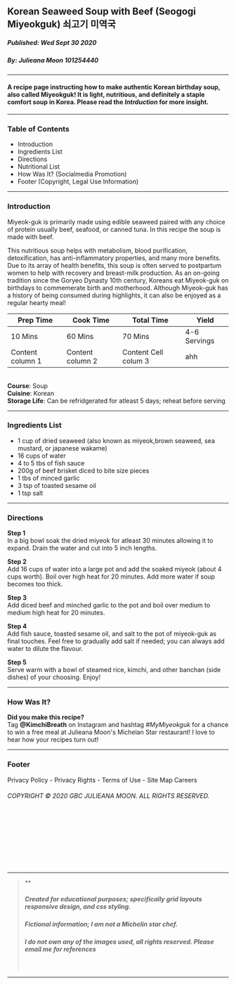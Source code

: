 ## Korean Seaweed Soup with Beef (Seogogi Miyeokguk) 쇠고기 미역국
##### Published: Wed Sept 30 2020 
##### By: Julieana Moon 101254440
---
#### A __recipe__ page instructing how to make authentic Korean birthday soup, also called __Miyeokguk__! It is light, nutritious, and definitely a staple comfort soup in Korea. Please read the _Intrduction_ for more insight.
---
###  __Table of Contents__
- Introduction
- Ingredients List
- Directions
- Nutritional List
- How Was It? (Socialmedia Promotion)
- Footer (Copyright, Legal Use Information)
---
### __Introduction__
Miyeok-guk is primarily made using edible seaweed paired with any choice of protein usually beef, seafood, or canned tuna. In this recipe the soup is made with beef.

This nutritious soup helps with metabolism, blood purification, detoxification, has anti-inflammatory properties, and many more benefits. Due to its array of health benefits, this soup is often served to postpartum women to help with recovery and breast-milk production. As an on-going tradition since the Goryeo Dynasty 10th century, Koreans eat Miyeok-guk on birthdays to commemerate birth and motherhood. Although Miyeok-guk has a history of being consumed during highlights, it can also be enjoyed as a regular hearty meal!

| Prep Time | Cook Time | Total Time | Yield |
| ------------ | ------------- | ------------ | ------------- |
| 10 Mins | 60 Mins | 70 Mins | 4-6 Servings |
| Content column 1 | Content column 2 | Content Cell colum 3 | ahh |

<br>__Course__: Soup
<br>__Cuisine__: Korean
<br>__Storage Life__: Can be refridgerated for atleast 5 days; reheat before serving

---
### __Ingredients List__
- 1 cup of dried seaweed (also known as miyeok,brown seaweed, sea mustard, or japanese wakame)
- 16 cups of water
- 4 to 5 tbs of fish sauce
- 200g of beef brisket diced to bite size pieces
- 1 tbs of minced garlic
- 3 tsp of toasted sesame oil
- 1 tsp salt

---
### __Directions__
__Step 1__<br>
In a big bowl soak the dried miyeok for atleast 30 minutes allowing it to expand. Drain the water and cut into 5 inch lengths.
<br>

__Step 2__ <br>
Add 16 cups of water into a large pot and add the soaked miyeok (about 4 cups worth). Boil over high heat for 20 minutes. Add more water if soup becomes too thick.
<br>

__Step 3__ <br>
Add diced beef and minched garlic to the pot and boil over medium to medium high heat for 20 minutes.
<br>

__Step 4__ <br>
Add fish sauce, toasted sesame oil, and salt to the pot of miyeok-guk as final touches. Feel free to gradually add salt if needed; you can always add water to dilute the flavour.
<br>

__Step 5__ <br>
Serve warm with a bowl of steamed rice, kimchi, and other banchan (side dishes) of your choosing. Enjoy!

---
### __How Was It?__
__Did you make this recipe?__ 
<br>
Tag __@KimchiBreath__ on Instagram and hashtag _#MyMiyeokguk_ for a chance to win a free meal at Julieana Moon's Michelan Star restaurant! I love to hear how your recipes turn out!

---
### __Footer__
Privacy Policy - Privacy Rights - Terms of Use - Site Map Careers 
<br>
######  COPYRIGHT © 2020 GBC JULIEANA MOON. ALL RIGHTS RESERVED.


<br><br><br><br><br><br><br>




---
>  **
>
> ##### Created for educational purposes; specifically grid layouts responsive design, and css styling. 
> ##### Fictional information; I am not a Michelin star chef.
>
> ##### I do not own any of the images used, all rights reserved. Please email me for references
> <br>

---

